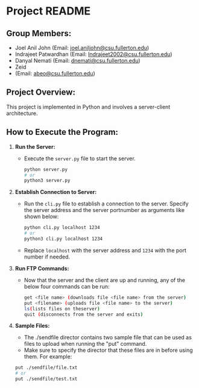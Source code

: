 # Project README

## Group Members:
- Joel Anil John (Email: joel.aniljohn@csu.fullerton.edu)
- Indrajeet Patwardhan (Email: Indrajeet2002@csu.fullerton.edu)
- Danyal Nemati (Email: dnemati@csu.fullerton.edu)
- Zeid
- (Email: abeo@csu.fullerton.edu)

## Project Overview:
This project is implemented in Python and involves a server-client architecture.

## How to Execute the Program:

1. **Run the Server:**
   - Execute the `server.py` file to start the server.
     ```bash
     python server.py
     # or
     python3 server.py
     ```

2. **Establish Connection to Server:**
   - Run the `cli.py` file to establish a connection to the server. Specify the server address and the server portnumber as arguments like shown below:
     ```bash
     python cli.py localhost 1234
     # or
     python3 cli.py localhost 1234
     ```
   - Replace `localhost` with the server address and `1234` with the port number if needed.

3. **Run FTP Commands:**
   - Now that the server and the client are up and running, any of the below four commands can be run:
     ```bash
     get <file name> (downloads file <file name> from the server)
     put <filename> (uploads file <file name> to the server)
     ls(lists files on theserver)
     quit (disconnects from the server and exits)
     ```

4. **Sample Files:**
   - The ./sendfile director contains two sample file that can be used as files to upload when running the "put" command.
   - Make sure to specify the director that these files are in before using them. For example:
   ```bash
   put ./sendfile/file.txt
   # or
   put ./sendfile/test.txt
   ```